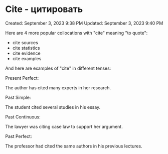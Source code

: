 # Cite - цитировать

Created: September 3, 2023 9:38 PM
Updated: September 3, 2023 9:40 PM

Here are 4 more popular collocations with "cite" meaning "to quote":

- cite sources
- cite statistics
- cite evidence
- cite examples

And here are examples of "cite" in different tenses:

Present Perfect:

The author has cited many experts in her research.

Past Simple:

The student cited several studies in his essay.

Past Continuous:

The lawyer was citing case law to support her argument.

Past Perfect:

The professor had cited the same authors in his previous lectures.
